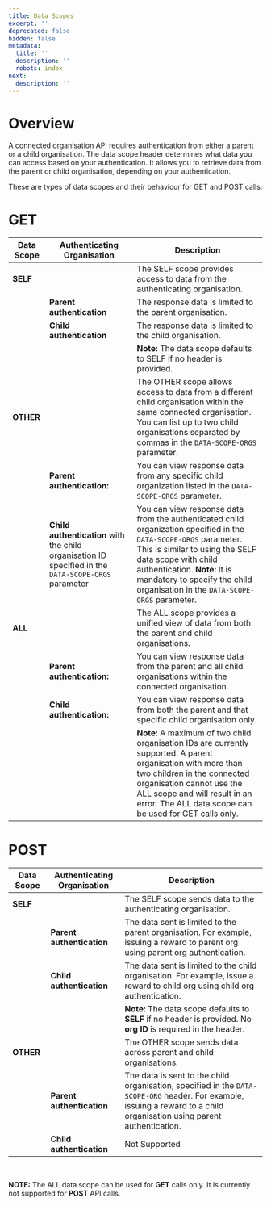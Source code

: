 ```yaml
---
title: Data Scopes
excerpt: ''
deprecated: false
hidden: false
metadata:
  title: ''
  description: ''
  robots: index
next:
  description: ''
---
```

# Overview

A connected organisation API requires authentication from either a parent or a child organisation. The data scope header determines what data you can access based on your authentication. It allows you to retrieve data from the parent or child organisation, depending on your authentication.

These are types of data scopes and their behaviour for GET and POST calls:

# GET

| Data Scope | Authenticating Organisation                                                                          | Description                                                                                                                                                                                                                                                                                |
| ---------- | ---------------------------------------------------------------------------------------------------- | ------------------------------------------------------------------------------------------------------------------------------------------------------------------------------------------------------------------------------------------------------------------------------------------ |
| **SELF**   |                                                                                                      | The SELF scope provides access to data from the authenticating organisation.                                                                                                                                                                                                               |
|            | **Parent authentication**                                                                            | The response data is limited to the parent organisation.                                                                                                                                                                                                                                   |
|            | **Child authentication**                                                                             | The response data is limited to the child organisation.                                                                                                                                                                                                                                    |
|            |                                                                                                      | **Note:** The data scope defaults to SELF if no header is provided.                                                                                                                                                                                                                        |
| **OTHER**  |                                                                                                      | The OTHER scope allows access to data from a different child organisation within the same connected organisation. You can list up to two child organisations separated by commas in the `DATA-SCOPE-ORGS` parameter.                                                                       |
|            | **Parent authentication:**                                                                           | You can view response data from any specific child organization listed in the `DATA-SCOPE-ORGS` parameter.                                                                                                                                                                                 |
|            | **Child authentication** with the child organisation ID specified in the `DATA-SCOPE-ORGS` parameter | You can view response data from the authenticated child organization specified in the `DATA-SCOPE-ORGS` parameter. This is similar to using the SELF data scope with child authentication. **Note:** It is mandatory to specify the child organisation in the `DATA-SCOPE-ORGS` parameter. |
| **ALL**    |                                                                                                      | The ALL scope provides a unified view of data from both the parent and child organisations.                                                                                                                                                                                                |
|            | **Parent authentication:**                                                                           | You can view response data from the parent and all child organisations within the connected organisation.                                                                                                                                                                                  |
|            | **Child authentication:**                                                                            | You can view response data from both the parent and that specific child organisation only.                                                                                                                                                                                                 |
|            |                                                                                                      | **Note:** A maximum of two child organisation IDs are currently supported. A parent organisation with more than two children in the connected organisation cannot use the ALL scope and will result in an error. The ALL data scope can be used for GET calls only.                        |

# POST

| Data Scope | Authenticating Organisation | Description                                                                                                                                                              |
| ---------- | --------------------------- | ------------------------------------------------------------------------------------------------------------------------------------------------------------------------ |
| **SELF**   |                             | The SELF scope sends data to the authenticating organisation.                                                                                                            |
|            | **Parent authentication**   | The data sent is limited to the parent organisation. For example, issuing a reward to parent org using parent org authentication.                                        |
|            | **Child authentication**    | The data sent is limited to the child organisation. For example, issue a reward to child org using child org authentication.                                             |
|            |                             | **Note:** The data scope defaults to **SELF** if no header is provided. No **org ID** is required in the header.                                                         |
| **OTHER**  |                             | The OTHER scope sends data across parent and child organisations.                                                                                                        |
|            | **Parent authentication**   | The data is sent to the child organisation, specified in the `DATA-SCOPE-ORG` header. For example, issuing a reward to a child organisation using parent authentication. |
|            | **Child authentication**    | Not Supported                                                                                                                                                            |

<br />

**NOTE:** The ALL data scope can be used for **GET** calls only. It is currently not supported for **POST** API calls.